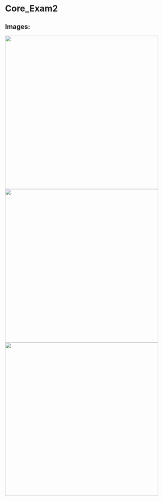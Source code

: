 # Core_Exam2

## Images:
<div>
  <img src="https://github.com/user-attachments/assets/01b55951-f8df-44e5-b7cb-aba6d2a0c589"height=500px>
 <img src="https://github.com/user-attachments/assets/5d653f27-503f-4b2b-a3d6-d9b67662e608"height=500px>
 <img src="https://github.com/user-attachments/assets/683e2b00-adb2-494f-8a4d-a5e26cb0a39b"height=500px>
 </div>


